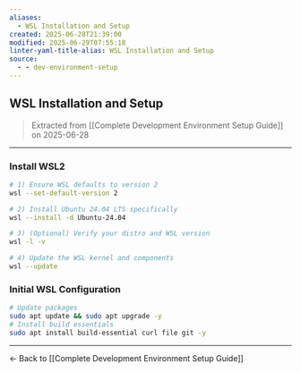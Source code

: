 ```yaml
---
aliases:
  - WSL Installation and Setup
created: 2025-06-28T21:39:00
modified: 2025-06-29T07:55:18
linter-yaml-title-alias: WSL Installation and Setup
source:
  - - dev-environment-setup
---
```


## WSL Installation and Setup

> Extracted from [[Complete Development Environment Setup Guide]] on 2025-06-28

---

### Install WSL2

```bash
# 1) Ensure WSL defaults to version 2
wsl --set-default-version 2

# 2) Install Ubuntu 24.04 LTS specifically
wsl --install -d Ubuntu-24.04

# 3) (Optional) Verify your distro and WSL version
wsl -l -v

# 4) Update the WSL kernel and components
wsl --update
```

### Initial WSL Configuration

```bash
# Update packages
sudo apt update && sudo apt upgrade -y
# Install build essentials
sudo apt install build-essential curl file git -y
```

---

← Back to [[Complete Development Environment Setup Guide]]
